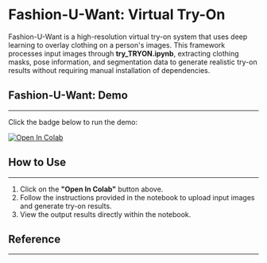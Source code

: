 # Fashion-U-Want: Virtual Try-On

Fashion-U-Want is a high-resolution virtual try-on system that uses deep learning to overlay clothing on a person's images. This framework processes input images through **try_TRYON.ipynb**, extracting clothing masks, pose information, and segmentation data to generate realistic try-on results without requiring manual installation of dependencies.


## Fashion-U-Want: Demo

---

Click the badge below to run the demo:

[![Open In Colab](https://colab.research.google.com/assets/colab-badge.svg)](https://colab.research.google.com/github/PARKYUNSU/Fashion-U-Want-Virtual-Try-On/blob/main/Try_TRYON.ipynb)

## How to Use

---

1. Click on the **"Open In Colab"** button above.
2. Follow the instructions provided in the notebook to upload input images and generate try-on results.
3. View the output results directly within the notebook.


## Reference

---
